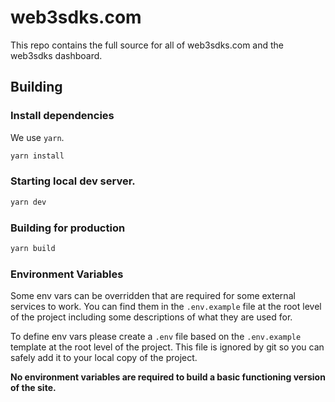 # web3sdks.com

This repo contains the full source for all of web3sdks.com and the web3sdks dashboard.

## Building

### Install dependencies

We use `yarn`.

```sh
yarn install
```

### Starting local dev server.

```sh
yarn dev
```

### Building for production

```sh
yarn build
```

### Environment Variables

Some env vars can be overridden that are required for some external services to work. You can find them in the `.env.example` file at the root level of the project including some descriptions of what they are used for.

To define env vars please create a `.env` file based on the `.env.example` template at the root level of the project. This file is ignored by git so you can safely add it to your local copy of the project.

**No environment variables are required to build a basic functioning version of the site.**
